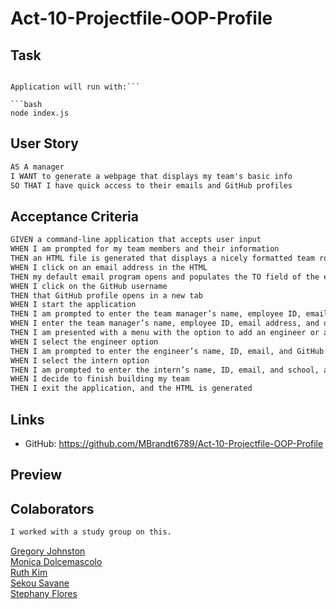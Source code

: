 # Act-10-Projectfile-OOP-Profile

## Task

```Build an application that takes in information about employees on a team, then generates page that displays summaries.

Application will run with:```

```bash
node index.js
```

## User Story

```md
AS A manager
I WANT to generate a webpage that displays my team's basic info
SO THAT I have quick access to their emails and GitHub profiles
```

## Acceptance Criteria

```md
GIVEN a command-line application that accepts user input
WHEN I am prompted for my team members and their information
THEN an HTML file is generated that displays a nicely formatted team roster based on user input
WHEN I click on an email address in the HTML
THEN my default email program opens and populates the TO field of the email with the address
WHEN I click on the GitHub username
THEN that GitHub profile opens in a new tab
WHEN I start the application
THEN I am prompted to enter the team manager’s name, employee ID, email address, and office number
WHEN I enter the team manager’s name, employee ID, email address, and office number
THEN I am presented with a menu with the option to add an engineer or an intern or to finish building my team
WHEN I select the engineer option
THEN I am prompted to enter the engineer’s name, ID, email, and GitHub username, and I am taken back to the menu
WHEN I select the intern option
THEN I am prompted to enter the intern’s name, ID, email, and school, and I am taken back to the menu
WHEN I decide to finish building my team
THEN I exit the application, and the HTML is generated
```

## Links

* GitHub: https://github.com/MBrandt6789/Act-10-Projectfile-OOP-Profile

## Preview

## Colaborators
```md
I worked with a study group on this. 
```
<a href="https://github.com/CoffeeEyes28"> Gregory Johnston </a><br>
<a href="https://github.com/monicadolce"> Monica Dolcemascolo </a><br>
<a href="https://github.com/leanonruthie"> Ruth Kim </a><br>
<a href="https://github.com/ssavane26">Sekou Savane</a><br>
<a href="https://github.com/sflores926">Stephany Flores</a><br>